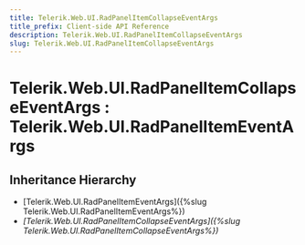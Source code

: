 ```yaml
---
title: Telerik.Web.UI.RadPanelItemCollapseEventArgs
title_prefix: Client-side API Reference
description: Telerik.Web.UI.RadPanelItemCollapseEventArgs
slug: Telerik.Web.UI.RadPanelItemCollapseEventArgs
---
```


# Telerik.Web.UI.RadPanelItemCollapseEventArgs : Telerik.Web.UI.RadPanelItemEventArgs

## Inheritance Hierarchy

* [Telerik.Web.UI.RadPanelItemEventArgs]({%slug Telerik.Web.UI.RadPanelItemEventArgs%})
* *[Telerik.Web.UI.RadPanelItemCollapseEventArgs]({%slug Telerik.Web.UI.RadPanelItemCollapseEventArgs%})*

